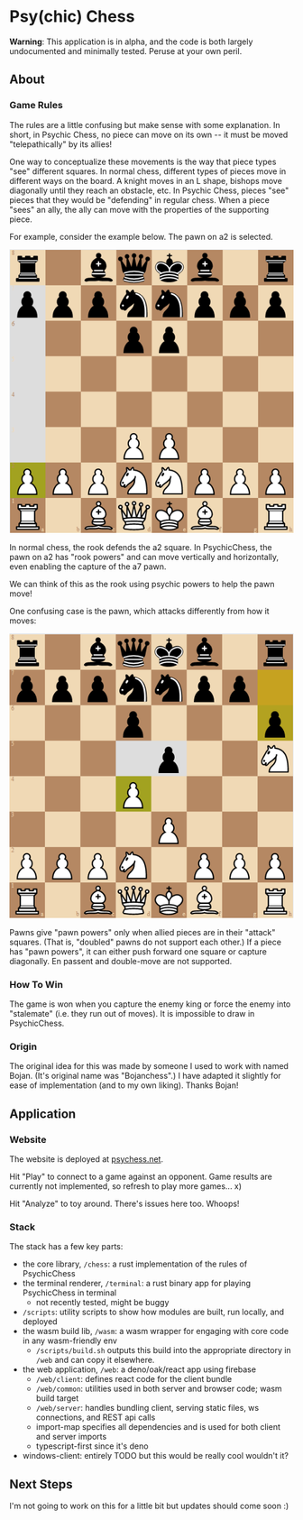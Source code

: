 # Psy(chic) Chess

**Warning**: This application is in alpha, and the code is both largely undocumented and minimally tested. Peruse at your own peril.

## About

### Game Rules

The rules are a little confusing but make sense with some explanation.
In short, in Psychic Chess, no piece can move on its own -- it must be moved "telepathically" by its allies!

One way to conceptualize these movements is the way that piece types "see" different squares.
In normal chess, different types of pieces move in different ways on the board.
A knight moves in an L shape, bishops move diagonally until they reach an obstacle, etc.
In Psychic Chess, pieces "see" pieces that they would be "defending" in regular chess.
When a piece "sees" an ally, the ally can move with the properties of the supporting piece.

For example, consider the example below. The pawn on a2 is selected.

![PsyChess board with a selection on the pawn on a2, "seen" by rook. The pawn can move between a3 and a7.](assets/readme/example-rook.png "Example 1")

In normal chess, the rook defends the a2 square.
In PsychicChess, the pawn on a2 has "rook powers" and can move vertically and horizontally, even enabling the capture of the a7 pawn.

We can think of this as the rook using psychic powers to help the pawn move!

One confusing case is the pawn, which attacks differently from how it moves:

![PsyChess board with a selection on the pawn on d4, supported by a pawn on e3. The d4 pawn can move to d5 or capture on e5.](assets/readme/example-pawn.png "Example 2")

Pawns give "pawn powers" only when allied pieces are in their "attack" squares.
(That is, "doubled" pawns do not support each other.)
If a piece has "pawn powers", it can either push forward one square or capture diagonally.
En passent and double-move are not supported.

### How To Win

The game is won when you capture the enemy king or force the enemy into "stalemate" (i.e. they run out of moves).
It is impossible to draw in PsychicChess.

### Origin

The original idea for this was made by someone I used to work with named Bojan.
(It's original name was "Bojanchess".)
I have adapted it slightly for ease of implementation (and to my own liking).
Thanks Bojan!

## Application

### Website

The website is deployed at [psychess.net](https://www.psychess.net/).

Hit "Play" to connect to a game against an opponent.
Game results are currently not implemented, so refresh to play more games... x)

Hit "Analyze" to toy around. There's issues here too. Whoops!

### Stack

The stack has a few key parts:

- the core library, `/chess`: a rust implementation of the rules of PsychicChess
- the terminal renderer, `/terminal`: a rust binary app for playing PsychicChess in terminal
    - not recently tested, might be buggy
- `/scripts`: utility scripts to show how modules are built, run locally, and deployed
- the wasm build lib, `/wasm`: a wasm wrapper for engaging with core code in any wasm-friendly env
    - `/scripts/build.sh` outputs this build into the appropriate directory in `/web` and can copy it elsewhere.
- the web application, `/web`: a deno/oak/react app using firebase
    - `/web/client`: defines react code for the client bundle
    - `/web/common`: utilities used in both server and browser code; wasm build target
    - `/web/server`: handles bundling client, serving static files, ws connections, and REST api calls
    - import-map specifies all dependencies and is used for both client and server imports
    - typescript-first since it's deno
- windows-client: entirely TODO but this would be really cool wouldn't it?

## Next Steps

I'm not going to work on this for a little bit but updates should come soon :)
